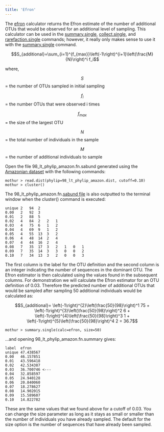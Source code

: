 ```yaml
---
title: 'Efron'
---
```

The [efron](efron) calculator returns the Efron estimate of
the number of additional OTUs that would be observed for an additional
level of sampling. This calculator can be used in the
[summary.single](summary.single),
[collect.single](collect.single), and
[rarefaction.single](rarefaction.single) commands; however,
it really only makes sense to use it with the
[summary.single](summary.single) command.

$$S_{additional}=\sum_{i=1}^{f_{max}}\left(-1\right)^{i+1}\left(\frac{M}{N}\right)^i f_i$$

where,

$$S$$ = the number of OTUs sampled in initial sampling

$$f_i$$ = the number OTUs that were observed i times

$$f_{max}$$ = the size of the largest OTU

$$N$$ = the total number of individuals in the sample

$$M$$ = the number of additional individuals to sample

Open the file 98\_lt\_phylip\_amazon.fn.sabund generated using the [
Amazonian dataset](Media:AmazonData.zip) with the following
commands:

    mothur > read.dist(phylip=98_lt_phylip_amazon.dist, cutoff=0.10)
    mothur > cluster()

The 98\_lt\_phylip\_amazon.fn.[sabund file](sabund_file) is
also outputted to the terminal window when the cluster() command is
executed:

    unique 2   94  2   
    0.00   2   92  3   
    0.01   2   88  5   
    0.02   4   84  2   2   1   
    0.03   4   75  6   1   2   
    0.04   4   69  9   1   2   
    0.05   4   55  13  3   2   
    0.06   4   48  14  2   4   
    0.07   4   44  16  2   4   
    0.08   7   35  17  3   2   1   0   1   
    0.09   7   35  14  3   3   0   0   2   
    0.10   7   34  13  3   2   0   0   3   

The first column is the label for the OTU definition and the second
column is an integer indicating the number of sequences in the dominant
OTU. The Efron estimator is then calculated using the values found in
the subsequent columns. For demonstration we will calculate the Efron
estimator for an OTU definition of 0.03. Therefore the predicted number
of additional OTUs that would be sampled after sampling 50 additional
individuals would be calculated as:

$$S_{additional}=
\left(-1\right)^{2}\left(\frac{50}{98}\right)^1 75 + \left(-1\right)^{3}\left(\frac{50}{98}\right)^2 6 + \left(-1\right)^{4}\left(\frac{50}{98}\right)^3 1 + \left(-1\right)^{5}\left(\frac{50}{98}\right)^4 2 = 36.7$$

    mothur > summary.single(calc=efron, size=50)

\...and opening 98\_lt\_phylip\_amazon.fn.summary gives:

    label  efron
    unique 47.438567
    0.00   46.157851
    0.01   43.596418
    0.02   42.534387
    0.03   36.700746 <---
    0.04   32.858597
    0.05   24.940128
    0.06   20.840060
    0.07   18.278627
    0.08   14.902015
    0.09   15.589607
    0.10   14.822782

These are the same values that we found above for a cutoff of 0.03. You
can change the size parameter as long as it stays as small or smaller
than the number of individuals you have already sampled. The default for
the size option is the number of sequences that have already been
sampled.
